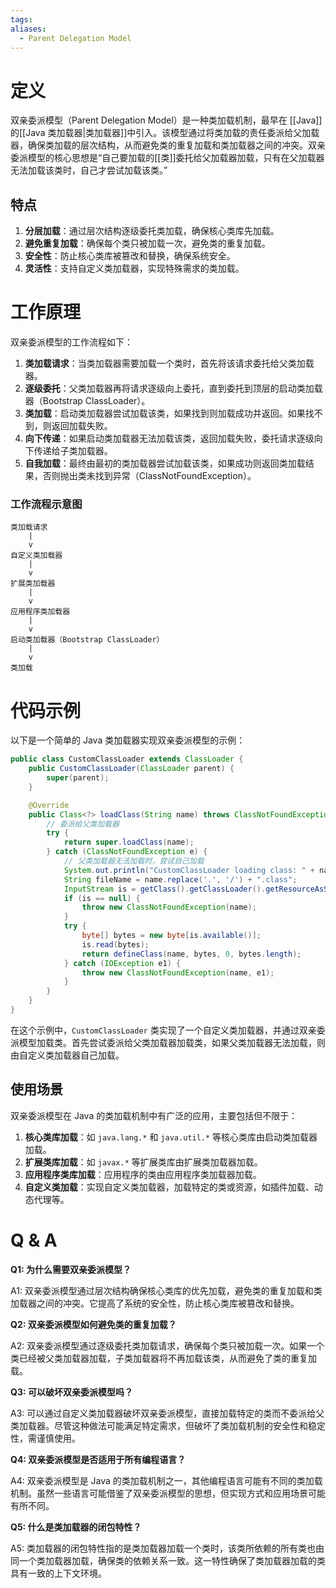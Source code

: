 ```yaml
---
tags: 
aliases:
  - Parent Delegation Model
---
```


# 定义

双亲委派模型（Parent Delegation Model）是一种类加载机制，最早在 [[Java]] 的[[Java 类加载器|类加载器]]中引入。该模型通过将类加载的责任委派给父加载器，确保类加载的层次结构，从而避免类的重复加载和类加载器之间的冲突。双亲委派模型的核心思想是“自己要加载的[[类]]委托给父加载器加载，只有在父加载器无法加载该类时，自己才尝试加载该类。”

## 特点

1. **分层加载**：通过层次结构逐级委托类加载，确保核心类库先加载。
2. **避免重复加载**：确保每个类只被加载一次，避免类的重复加载。
3. **安全性**：防止核心类库被篡改和替换，确保系统安全。
4. **灵活性**：支持自定义类加载器，实现特殊需求的类加载。

# 工作原理

双亲委派模型的工作流程如下：

1. **类加载请求**：当类加载器需要加载一个类时，首先将该请求委托给父类加载器。
2. **逐级委托**：父类加载器再将请求逐级向上委托，直到委托到顶层的启动类加载器（Bootstrap ClassLoader）。
3. **类加载**：启动类加载器尝试加载该类，如果找到则加载成功并返回。如果找不到，则返回加载失败。
4. **向下传递**：如果启动类加载器无法加载该类，返回加载失败，委托请求逐级向下传递给子类加载器。
5. **自我加载**：最终由最初的类加载器尝试加载该类，如果成功则返回类加载结果，否则抛出类未找到异常（ClassNotFoundException）。

### 工作流程示意图

```plaintext
类加载请求
    |
    v
自定义类加载器
    |
    v
扩展类加载器
    |
    v
应用程序类加载器
    |
    v
启动类加载器（Bootstrap ClassLoader）
    |
    v
类加载
```

# 代码示例

以下是一个简单的 Java 类加载器实现双亲委派模型的示例：

```java
public class CustomClassLoader extends ClassLoader {
    public CustomClassLoader(ClassLoader parent) {
        super(parent);
    }

    @Override
    public Class<?> loadClass(String name) throws ClassNotFoundException {
        // 委派给父类加载器
        try {
            return super.loadClass(name);
        } catch (ClassNotFoundException e) {
            // 父类加载器无法加载时，尝试自己加载
            System.out.println("CustomClassLoader loading class: " + name);
            String fileName = name.replace('.', '/') + ".class";
            InputStream is = getClass().getClassLoader().getResourceAsStream(fileName);
            if (is == null) {
                throw new ClassNotFoundException(name);
            }
            try {
                byte[] bytes = new byte[is.available()];
                is.read(bytes);
                return defineClass(name, bytes, 0, bytes.length);
            } catch (IOException e1) {
                throw new ClassNotFoundException(name, e1);
            }
        }
    }
}
```

在这个示例中，`CustomClassLoader` 类实现了一个自定义类加载器，并通过双亲委派模型加载类。首先尝试委派给父类加载器加载类，如果父类加载器无法加载，则由自定义类加载器自己加载。

## 使用场景

双亲委派模型在 Java 的类加载机制中有广泛的应用，主要包括但不限于：

1. **核心类库加载**：如 `java.lang.*` 和 `java.util.*` 等核心类库由启动类加载器加载。
2. **扩展类库加载**：如 `javax.*` 等扩展类库由扩展类加载器加载。
3. **应用程序类库加载**：应用程序的类由应用程序类加载器加载。
4. **自定义类加载**：实现自定义类加载器，加载特定的类或资源，如插件加载、动态代理等。

# Q & A

**Q1: 为什么需要双亲委派模型？**

A1: 双亲委派模型通过层次结构确保核心类库的优先加载，避免类的重复加载和类加载器之间的冲突。它提高了系统的安全性，防止核心类库被篡改和替换。

**Q2: 双亲委派模型如何避免类的重复加载？**

A2: 双亲委派模型通过逐级委托类加载请求，确保每个类只被加载一次。如果一个类已经被父类加载器加载，子类加载器将不再加载该类，从而避免了类的重复加载。

**Q3: 可以破坏双亲委派模型吗？**

A3: 可以通过自定义类加载器破坏双亲委派模型，直接加载特定的类而不委派给父类加载器。尽管这种做法可能满足特定需求，但破坏了类加载机制的安全性和稳定性，需谨慎使用。

**Q4: 双亲委派模型是否适用于所有编程语言？**

A4: 双亲委派模型是 Java 的类加载机制之一，其他编程语言可能有不同的类加载机制。虽然一些语言可能借鉴了双亲委派模型的思想，但实现方式和应用场景可能有所不同。

**Q5: 什么是类加载器的闭包特性？**

A5: 类加载器的闭包特性指的是类加载器加载一个类时，该类所依赖的所有类也由同一个类加载器加载，确保类的依赖关系一致。这一特性确保了类加载器加载的类具有一致的上下文环境。


